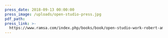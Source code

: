 ```yaml
---
press_date: 2018-09-13 00:00:00
press_image: /uploads/open-studio-press.jpg
pdf_path:
press_link: >-
  https://www.ramsa.com/index.php/books/book/open-studio-work-robert-am-stern-architects
---
```

